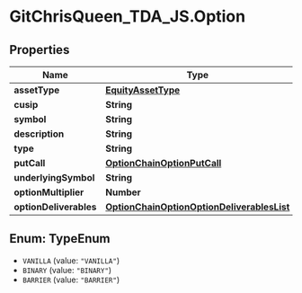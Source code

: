 # GitChrisQueen_TDA_JS.Option

## Properties
Name | Type | Description | Notes
------------ | ------------- | ------------- | -------------
**assetType** | [**EquityAssetType**](EquityAssetType.md) |  | [optional] 
**cusip** | **String** |  | [optional] 
**symbol** | **String** |  | [optional] 
**description** | **String** |  | [optional] 
**type** | **String** |  | [optional] 
**putCall** | [**OptionChainOptionPutCall**](OptionChainOptionPutCall.md) |  | [optional] 
**underlyingSymbol** | **String** |  | [optional] 
**optionMultiplier** | **Number** |  | [optional] 
**optionDeliverables** | [**OptionChainOptionOptionDeliverablesList**](OptionChainOptionOptionDeliverablesList.md) |  | [optional] 

<a name="TypeEnum"></a>
## Enum: TypeEnum

* `VANILLA` (value: `"VANILLA"`)
* `BINARY` (value: `"BINARY"`)
* `BARRIER` (value: `"BARRIER"`)

